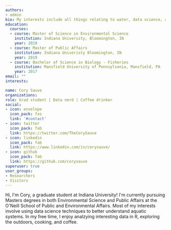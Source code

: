 ```yaml
---
authors:
- admin
bio: My interests include all things relating to water, data science, and sports
education:
  courses:
  - course: Master of Science in Environmental Science
    institution: Indiana University, Bloomington, IN
    year: 2019  
  - course: Master of Public Affairs 
    institution: Indiana Univeristy Bloomington, IN
    year: 2019 
  - course: Bachelor of Science in Biology - Fisheries
    institution: Mansfield University of Pennsylvania, Mansfield, PA 
    year: 2017
email: ""
interests: 

name: Cory Sauve
organizations: 
role: Grad student | Data nerd | Coffee drinker 
social:
- icon: envelope
  icon_pack: fas
  link: '#contact'
- icon: twitter
  icon_pack: fab
  link: https://twitter.com/TheCorySauve
- icon: linkedin
  icon_pack: fab
  link: https://www.linkedin.com/in/corysauve/
- icon: github
  icon_pack: fab
  link: https://github.com/corysauve
superuser: true
user_groups:
- Researchers
- Visitors
---
```


Hi, I'm Cory, a graduate student at Indiana University! I'm currently pursuing Masters degrees in both Environmental Science and Public Affairs at the O'Neill School of Public and Environmental Affairs. Most of my interests involve using data science techniques to better understand aquatic systems. In my free time, I enjoy analzying interesting data in R, exploring the outdoors, cooking, and coffee.
